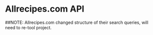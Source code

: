 # Allrecipes.com API

##NOTE: Allrecipes.com changed structure of their search queries, will need to re-tool project.
